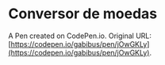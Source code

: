 # Conversor de moedas

A Pen created on CodePen.io. Original URL: [https://codepen.io/gabibus/pen/jOwGKLy](https://codepen.io/gabibus/pen/jOwGKLy).


